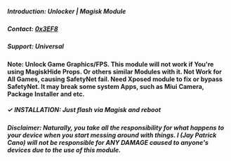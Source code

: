 ##### Introduction: Unlocker | Magisk Module

##### Contact: [0x3EF8](https://fb.me/0x3EF8)

##### Support: Universal

#### Note: Unlock Game Graphics/FPS. This module will not work if You're using MagiskHide Props. Or others similar Modules with it. Not Work for All Games, causing SafetyNet fail. Need Xposed module to fix or bypass SafetyNet. It may break some system Apps, such as Miui Camera, Package Installer and etc.

##### ✓ INSTALLATION: Just flash via Magisk and reboot

##### Disclaimer: Naturally, you take all the responsibility for what happens to your device when you start messing around with things. I (Jay Patrick Cano) will not be responsible for ANY DAMAGE caused to anyone's devices due to the use of this module.
